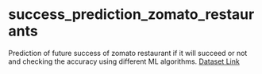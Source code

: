 # success_prediction_zomato_restaurants
Prediction of future success of zomato restaurant if it will succeed or not and checking the accuracy using different ML algorithms.
[Dataset Link](https://www.kaggle.com/datasets/himanshupoddar/zomato-bangalore-restaurants)
